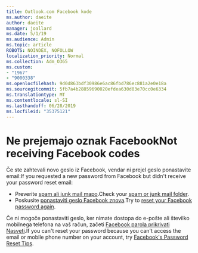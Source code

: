 ```yaml
---
title: Outlook.com Facebook kode
ms.author: daeite
author: daeite
manager: joallard
ms.date: 5/1/19
ms.audience: Admin
ms.topic: article
ROBOTS: NOINDEX, NOFOLLOW
localization_priority: Normal
ms.collection: Adm_O365
ms.custom:
- "1967"
- "9000338"
ms.openlocfilehash: 9d0d863bdf30986e6ac86fbd786ec881a2e0e18a
ms.sourcegitcommit: 5fb7a4b28859690020efdea630d03e70cc0e6334
ms.translationtype: MT
ms.contentlocale: sl-SI
ms.lasthandoff: 06/28/2019
ms.locfileid: "35375121"
---
```

# <a name="not-receiving-facebook-codes"></a><span data-ttu-id="72d23-102">Ne prejemajo oznak Facebook</span><span class="sxs-lookup"><span data-stu-id="72d23-102">Not receiving Facebook codes</span></span>

<span data-ttu-id="72d23-103">Če ste zahtevali novo geslo iz Facebook, vendar ni prejel geslo ponastavite email:</span><span class="sxs-lookup"><span data-stu-id="72d23-103">If you requested a new password from Facebook but didn't receive your password reset email:</span></span>

- <span data-ttu-id="72d23-104">Preverite [spam ali junk mail mapo](https://outlook.live.com/mail/junkemail).</span><span class="sxs-lookup"><span data-stu-id="72d23-104">Check your [spam or junk mail folder](https://outlook.live.com/mail/junkemail).</span></span>
- <span data-ttu-id="72d23-105">Poskusite [ponastaviti geslo Facebook znova](https://www.facebook.com/help/213395615347144?helpref=faq_content).</span><span class="sxs-lookup"><span data-stu-id="72d23-105">Try to [reset your Facebook password again](https://www.facebook.com/help/213395615347144?helpref=faq_content).</span></span>

<span data-ttu-id="72d23-106">Če ni mogoče ponastaviti geslo, ker nimate dostopa do e-pošte ali številko mobilnega telefona na vaš račun, začeti [Facebook parola prikrivati Nasveti](https://www.facebook.com/help/218815984812734).</span><span class="sxs-lookup"><span data-stu-id="72d23-106">If you can't reset your password because you can't access the email or mobile phone number on your account, try [Facebook's Password Reset Tips](https://www.facebook.com/help/218815984812734).</span></span>